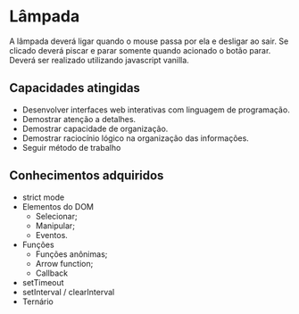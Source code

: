 # Lâmpada
A lâmpada deverá ligar quando o mouse passa por ela e desligar ao sair. Se clicado deverá piscar e parar somente quando acionado o botão parar. Deverá ser realizado utilizando javascript vanilla.

## Capacidades atingidas
- Desenvolver interfaces web interativas com linguagem de programação.
- Demostrar atenção a detalhes.
- Demostrar capacidade de organização.
- Demostrar raciocínio lógico na organização das informações.
- Seguir método de trabalho

## Conhecimentos adquiridos
- strict mode
- Elementos do DOM
  - Selecionar;
  - Manipular;
  - Eventos.
- Funções
  - Funções anônimas;
  - Arrow function;
  - Callback
-  setTimeout
-  setInterval / clearInterval
-  Ternário